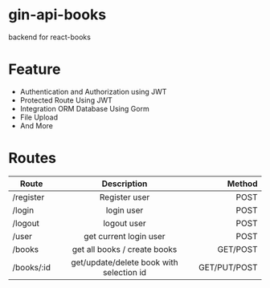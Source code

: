 # gin-api-books
backend for react-books

# Feature
* Authentication and Authorization using JWT
* Protected Route Using JWT
* Integration ORM Database Using Gorm
* File Upload
* And More

# Routes
| Route        | Description  | Method  |
| ------------- |:-------------:| -----:|
| /register    | Register user | POST |
| /login     | login user | POST |
| /logout | logout user | POST |
| /user | get current login user | POST|
| /books | get all books / create books |GET/POST|
| /books/:id | get/update/delete book with selection id |GET/PUT/POST|
